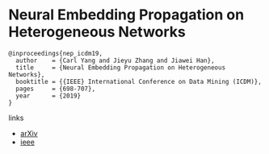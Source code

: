# Neural Embedding Propagation on Heterogeneous Networks

```
@inproceedings{nep_icdm19,
  author    = {Carl Yang and Jieyu Zhang and Jiawei Han},
  title     = {Neural Embedding Propagation on Heterogeneous Networks},
  booktitle = {{IEEE} International Conference on Data Mining (ICDM)},
  pages     = {698-707},
  year      = {2019}
}
```

links
- [arXiv](https://arxiv.org/abs/1910.00005)
- [ieee](https://ieeexplore.ieee.org/document/8970814)

